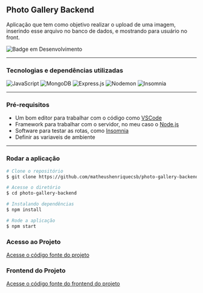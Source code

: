 ## Photo Gallery Backend 

Aplicação que tem como objetivo realizar o upload de uma imagem, inserindo esse arquivo no banco de dados, e mostrando para usuário no front.

![Badge em Desenvolvimento](http://img.shields.io/static/v1?label=STATUS&message=EM%20DESENVOLVIMENTO&color=GREEN&style=for-the-badge)
 
<hr>

### Tecnologias e dependências utilizadas

![JavaScript](https://img.shields.io/badge/javascript-%23323330.svg?style=for-the-badge&logo=javascript&logoColor=%23F7DF1E)
![MongoDB](https://img.shields.io/badge/MongoDB-%234ea94b.svg?style=for-the-badge&logo=mongodb&logoColor=white)
![Express.js](https://img.shields.io/badge/express.js-%23404d59.svg?style=for-the-badge&logo=express&logoColor=%2361DAFB)
![Nodemon](https://img.shields.io/badge/NODEMON-%23323330.svg?style=for-the-badge&logo=nodemon&logoColor=%BBDEAD)
![Insomnia](https://img.shields.io/badge/Insomnia-black?style=for-the-badge&logo=insomnia&logoColor=5849BE)
<hr>

### Pré-requisitos

* Um bom editor para trabalhar com o código como [VSCode](https://code.visualstudio.com/)<br>
* Framework para trabalhar com o servidor, no meu caso o [Node.js](https://nodejs.org/en/)<br>
* Software para testar as rotas, como [Insomnia](https://insomnia.rest/)<br> 
* Definir as variaveis de ambiente<br>

<hr>

### Rodar a aplicação

```bash
# Clone o repositório
$ git clone https://github.com/matheushenriquecsb/photo-gallery-backend

# Acesse o diretório
$ cd photo-gallery-backend 

# Instalando dependências
$ npm install

# Rode a aplicação
$ npm start
```


### Acesso ao Projeto

 [Acesse o código fonte do projeto](https://github.com/matheushenriquecsb/photo-gallery-backend) 
 
### Frontend do Projeto

 [Acesse o código fonte do frontend do projeto](https://github.com/matheushenriquecsb/photo-gallery-frontend) 
